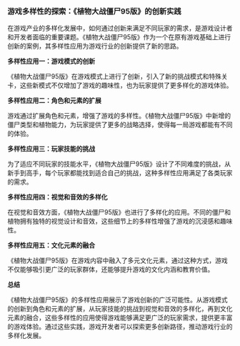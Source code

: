### 游戏多样性的探索：《植物大战僵尸95版》的创新实践

在游戏产业的多样化发展中，如何通过创新来满足不同玩家的需求，是游戏设计者和开发者面临的重要课题。《植物大战僵尸95版》作为一个在原有游戏基础上进行创新的案例，其多样性应用为游戏行业的创新提供了新的思路。

**多样性应用一：游戏模式的创新**

《植物大战僵尸95版》在游戏模式上进行了创新，引入了新的挑战模式和特殊关卡，这些新模式不仅增加了游戏的趣味性，也为玩家提供了更多样化的游戏体验。

**多样性应用二：角色和元素的扩展**

游戏通过扩展角色和元素，增强了游戏的多样性。《植物大战僵尸95版》中新增的僵尸类型和植物能力，为玩家提供了更多的战略选择，使得每一局游戏都能有不同的体验。

**多样性应用三：玩家技能的挑战**

为了适应不同玩家的技能水平，《植物大战僵尸95版》设计了不同难度的挑战，从新手到高手，每个玩家都能找到适合自己的挑战，这种多样性应用满足了各类玩家的需求。

**多样性应用四：视觉和音效的多样化**

在视觉和音效方面，《植物大战僵尸95版》也进行了多样化的应用。不同的僵尸和植物拥有独特的视觉设计和音效，这些细节上的多样性增强了游戏的沉浸感和趣味性。

**多样性应用五：文化元素的融合**

《植物大战僵尸95版》在游戏内容中融入了多元文化元素，通过这种方式，游戏不仅能够吸引更广泛的玩家群体，还能够提升游戏的文化内涵和教育价值。

**总结**

《植物大战僵尸95版》的多样性应用展示了游戏创新的广泛可能性。从游戏模式的创新到角色和元素的扩展，从玩家技能的挑战到视觉和音效的多样化，再到文化元素的融合，这些多样性的应用使得游戏能够满足更广泛的玩家需求，提供更丰富的游戏体验。通过这些实践，游戏开发者可以探索更多创新路径，推动游戏行业的多样化发展。